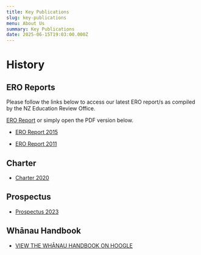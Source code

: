 ```yaml
---
title: Key Publications
slug: key-publications
menu: About Us
summary: Key Publications
date: 2025-06-15T19:03:00.000Z
---
```


# History

## ERO Reports

Please follow the links below to access our latest ERO report/s as compiled by the NZ Education Review Office.

[ERO Report](https://ero.govt.nz/search?keywords=hamilton+christian+school) or simply open the PDF version below.

* [ERO Report 2015](https://hamiltonchristian.school.nz/wp-content/uploads/2020/05/ero_report_hamilton_christian_school_2015.pdf)

* [ERO Report 2011](https://hamiltonchristian.school.nz/wp-content/uploads/2020/05/ero_report_hamilton_christian_school_2011.pdf)

## Charter

* [Charter 2020](https://hamiltonchristian.school.nz/wp-content/uploads/2020/07/Charter-2020-b.pdf)

## Prospectus

* [Prospectus 2023](https://hamiltonchristian.school.nz/wp-content/uploads/2023/10/2023-Prospectus.pdf)

## Whānau Handbook

* [VIEW THE WHĀNAU HANDBOOK ON HOOGLE](https://hoogle.hcs.net.nz/)